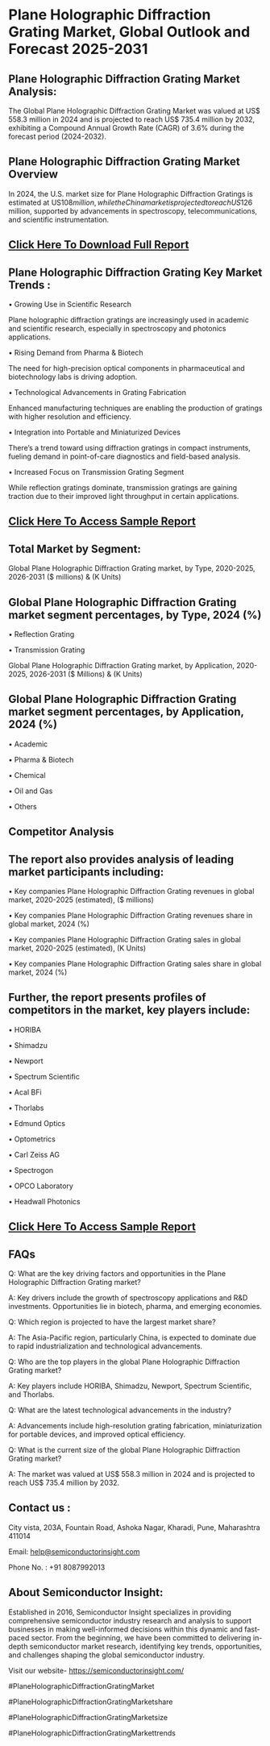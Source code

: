 Plane Holographic Diffraction Grating Market, Global Outlook and Forecast 2025-2031
=
Plane Holographic Diffraction Grating Market Analysis:
-
The Global Plane Holographic Diffraction Grating Market was valued at US$ 558.3 million in 2024 and is projected to reach US$ 735.4 million by 2032, exhibiting a Compound Annual Growth Rate (CAGR) of 3.6% during the forecast period (2024-2032).

Plane Holographic Diffraction Grating Market Overview
-
In 2024, the U.S. market size for Plane Holographic Diffraction Gratings is estimated at US$108 million, while the China market is projected to reach US$126 million, supported by advancements in spectroscopy, telecommunications, and scientific instrumentation.

[Click Here To Download Full Report](https://semiconductorinsight.com/report/plane-holographic-diffraction-grating-market/)
-
Plane Holographic Diffraction Grating Key Market Trends  :
-
•	Growing Use in Scientific Research

Plane holographic diffraction gratings are increasingly used in academic and scientific research, especially in spectroscopy and photonics applications.

•	Rising Demand from Pharma & Biotech

The need for high-precision optical components in pharmaceutical and biotechnology labs is driving adoption.

•	Technological Advancements in Grating Fabrication

Enhanced manufacturing techniques are enabling the production of gratings with higher resolution and efficiency.

•	Integration into Portable and Miniaturized Devices

There’s a trend toward using diffraction gratings in compact instruments, fueling demand in point-of-care diagnostics and field-based analysis.

•	Increased Focus on Transmission Grating Segment

While reflection gratings dominate, transmission gratings are gaining traction due to their improved light throughput in certain applications.

[Click Here To Access Sample Report](https://semiconductorinsight.com/download-sample-report/?product_id=88064)
-
Total Market by Segment:
-
Global Plane Holographic Diffraction Grating market, by Type, 2020-2025, 2026-2031 ($ millions) & (K Units)

Global Plane Holographic Diffraction Grating market segment percentages, by Type, 2024 (%)
-
•	Reflection Grating

•	Transmission Grating

Global Plane Holographic Diffraction Grating market, by Application, 2020-2025, 2026-2031 ($ Millions) & (K Units)

Global Plane Holographic Diffraction Grating market segment percentages, by Application, 2024 (%)
-
•	Academic

•	Pharma & Biotech

•	Chemical

•	Oil and Gas

•	Others

Competitor Analysis
-
The report also provides analysis of leading market participants including:
-
•	Key companies Plane Holographic Diffraction Grating revenues in global market, 2020-2025 (estimated), ($ millions)

•	Key companies Plane Holographic Diffraction Grating revenues share in global market, 2024 (%)

•	Key companies Plane Holographic Diffraction Grating sales in global market, 2020-2025 (estimated), (K Units)

•	Key companies Plane Holographic Diffraction Grating sales share in global market, 2024 (%)

Further, the report presents profiles of competitors in the market, key players include:
-
•	HORIBA

•	Shimadzu

•	Newport

•	Spectrum Scientific

•	Acal BFi

•	Thorlabs

•	Edmund Optics

•	Optometrics

•	Carl Zeiss AG

•	Spectrogon

•	OPCO Laboratory

•	Headwall Photonics

[Click Here To Access Sample Report](https://semiconductorinsight.com/download-sample-report/?product_id=88064)
-
FAQs
-
Q: What are the key driving factors and opportunities in the Plane Holographic Diffraction Grating market?

A: Key drivers include the growth of spectroscopy applications and R&D investments. Opportunities lie in biotech, pharma, and emerging economies.

Q: Which region is projected to have the largest market share?

A: The Asia-Pacific region, particularly China, is expected to dominate due to rapid industrialization and technological advancements.

Q: Who are the top players in the global Plane Holographic Diffraction Grating market?

A: Key players include HORIBA, Shimadzu, Newport, Spectrum Scientific, and Thorlabs.

Q: What are the latest technological advancements in the industry?

A: Advancements include high-resolution grating fabrication, miniaturization for portable devices, and improved optical efficiency.

Q: What is the current size of the global Plane Holographic Diffraction Grating market?

A: The market was valued at US$ 558.3 million in 2024 and is projected to reach US$ 735.4 million by 2032.

Contact us : 
-
City vista, 203A, Fountain Road, Ashoka Nagar, Kharadi, Pune, Maharashtra 411014

Email: help@semiconductorinsight.com

Phone No. : +91 8087992013

About Semiconductor Insight:
-
Established in 2016, Semiconductor Insight specializes in providing comprehensive semiconductor industry research and analysis to support businesses in making well-informed decisions within this dynamic and fast-paced sector. From the beginning, we have been committed to delivering in-depth semiconductor market research, identifying key trends, opportunities, and challenges shaping the global semiconductor industry.

Visit our website- https://semiconductorinsight.com/

#PlaneHolographicDiffractionGratingMarket

#PlaneHolographicDiffractionGratingMarketshare

#PlaneHolographicDiffractionGratingMarketsize

#PlaneHolographicDiffractionGratingMarkettrends



